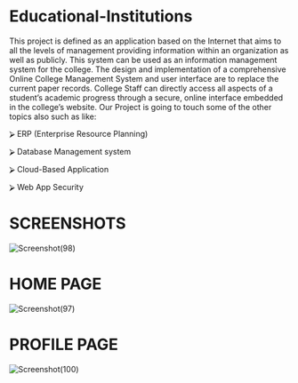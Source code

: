 # Educational-Institutions

This project is defined as an application based on the Internet that aims to all the levels of management providing information within an organization as well as publicly. This system can be used as an information management system for the college. The design and implementation of a comprehensive Online College Management System and user interface are to replace the current paper records. College Staff can directly access all aspects of a student’s academic progress through a secure, online interface embedded in the college’s website. Our Project is going to touch some of the other topics also such as like:

⮚ ERP (Enterprise Resource Planning)

⮚ Database Management system

⮚ Cloud-Based Application

⮚ Web App Security


# SCREENSHOTS
 
![Screenshot(98)](https://user-images.githubusercontent.com/53162198/93625141-13a86080-f9ff-11ea-931e-865ff06f29bd.png)



# HOME PAGE

![Screenshot(97)](https://user-images.githubusercontent.com/53162198/93624916-b6141400-f9fe-11ea-854e-582eaefc9fb5.png)

# PROFILE PAGE


![Screenshot(100)](https://user-images.githubusercontent.com/53162198/93625339-67b34500-f9ff-11ea-9949-41e74110acda.png)



